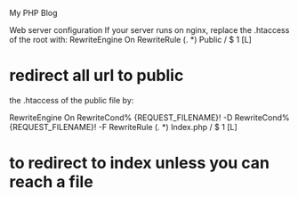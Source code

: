 My PHP Blog

Web server configuration
If your server runs on nginx, replace the .htaccess of the root with:
RewriteEngine On
RewriteRule (. *) Public / $ 1 [L]
# redirect all url to public

the .htaccess of the public file by:

RewriteEngine On
RewriteCond% {REQUEST_FILENAME}! -D
RewriteCond% {REQUEST_FILENAME}! -F
RewriteRule (. *) Index.php / $ 1 [L]
# to redirect to index unless you can reach a file